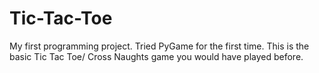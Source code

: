 # Tic-Tac-Toe
My first programming project. Tried PyGame for the first time. This is the basic Tic Tac Toe/ Cross Naughts game you would have played before.
